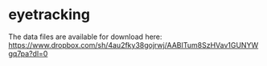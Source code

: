 # eyetracking

The data files are available for download here: 
https://www.dropbox.com/sh/4au2fky38gojrwj/AABITum8SzHVav1GUNYWgq7pa?dl=0

